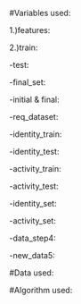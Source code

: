 #Variables used:

1.)features:

2.)train:

-test:

-final_set:

-initial & final: 

-req_dataset:

-identity_train:

-identity_test:

-activity_train:

-activity_test:

-identity_set:

-activity_set:

-data_step4:

-new_data5:

#Data used:




#Algorithm used:
